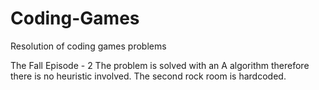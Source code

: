 # Coding-Games
Resolution of coding games problems

The Fall Episode - 2
The problem is solved with an A algorithm therefore there is no heuristic involved. The second rock room is hardcoded.
